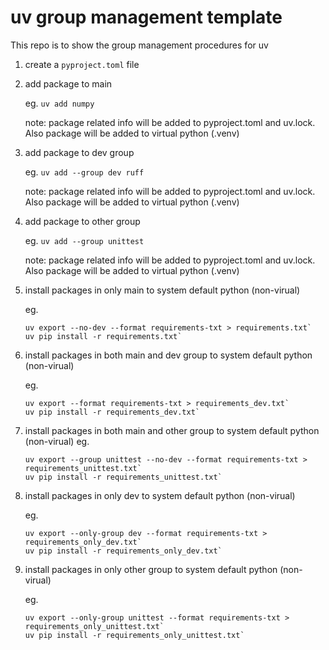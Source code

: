 # uv group management template
This repo is to show the group management procedures for uv


1. create a `pyproject.toml` file
2. add package to main
    
    eg. `uv add numpy`

    note:
    package related info will be added to pyproject.toml and uv.lock. Also package will be added to virtual python (.venv)

3. add package to dev group

    eg. `uv add --group dev ruff`

    note:
    package related info will be added to pyproject.toml and uv.lock. Also package will be added to virtual python (.venv)

4. add package to other group

    eg. `uv add --group unittest`

    note:
    package related info will be added to pyproject.toml and uv.lock. Also package will be added to virtual python (.venv)

5. install packages in only main to system default python (non-virual) 

    eg. 
    ```shell
    uv export --no-dev --format requirements-txt > requirements.txt`
    uv pip install -r requirements.txt`
    ```
    

6. install packages in both main and dev group to system default python (non-virual) 

    eg. 
    ```shell
    uv export --format requirements-txt > requirements_dev.txt`
    uv pip install -r requirements_dev.txt`
    ```

7. install packages in both main and other group to system default python (non-virual) 
     eg. 
    ```shell
    uv export --group unittest --no-dev --format requirements-txt > requirements_unittest.txt`
    uv pip install -r requirements_unittest.txt`
    ```

8. install packages in only dev to system default python (non-virual) 

    eg. 
    ```shell
    uv export --only-group dev --format requirements-txt > requirements_only_dev.txt`
    uv pip install -r requirements_only_dev.txt`
    ```

9. install packages in only other group to system default python (non-virual) 

    eg. 
    ```shell
    uv export --only-group unittest --format requirements-txt > requirements_only_unittest.txt`
    uv pip install -r requirements_only_unittest.txt`
    ```


